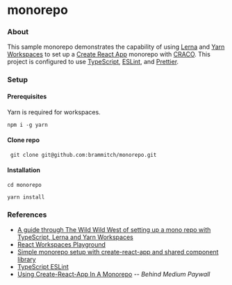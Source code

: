 # monorepo

### About
This sample monorepo demonstrates the capability of using [Lerna](https://github.com/lerna/lerna) and [Yarn](https://github.com/yarnpkg/yarn) [Workspaces](https://classic.yarnpkg.com/en/docs/workspaces) to set up a [Create React App](https://github.com/facebook/create-react-app) monorepo with [CRACO](https://github.com/gsoft-inc/craco). This project is configured to use [TypeScript](https://github.com/microsoft/TypeScript), [ESLint](https://github.com/eslint/eslint), and [Prettier](https://github.com/prettier/prettier).

### Setup

#### Prerequisites

Yarn is required for workspaces.

`npm i -g yarn`

#### Clone repo

` git clone git@github.com:brammitch/monorepo.git`

#### Installation

`cd monorepo`

`yarn install`


### References
* [A guide through The Wild Wild West of setting up a mono repo with TypeScript, Lerna and Yarn Workspaces](https://medium.com/ah-technology/a-guide-through-the-wild-wild-west-of-setting-up-a-mono-repo-with-typescript-lerna-and-yarn-ed6a1e5467a)
* [React Workspaces Playground](https://github.com/react-workspaces/react-workspaces-playground)
* [Simple monorepo setup with create-react-app and shared component library](https://jibin.tech/monorepo-with-create-react-app/)
* [TypeScript ESLint](https://github.com/typescript-eslint/typescript-eslint)
* [Using Create-React-App In A Monorepo](https://medium.com/frontend-digest/using-create-react-app-in-a-monorepo-a4e6f25be7aa) -- *Behind Medium Paywall*
